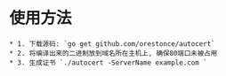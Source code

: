 # 使用方法
	* 1. 下载源码: `go get github.com/orestonce/autocert`
	* 2. 将编译出来的二进制放到域名所在主机上, 确保80端口未被占用
	* 3. 生成证书 `./autocert -ServerName example.com `

